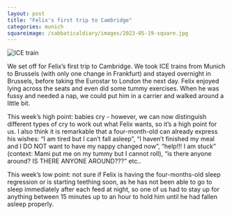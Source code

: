 ```yaml
---
layout: post
title: "Felix's first trip to Cambridge"
categories: munich
squareimage: /sabbaticaldiary/images/2023-05-19-square.jpg
---
```

<img src="/sabbaticaldiary/images/2023-05-19.jpg" alt="ICE train" class="center">

We set off for Felix’s first trip to Cambridge. We took ICE trains from Munich to Brussels (with only one change in Frankfurt) and stayed overnight in Brussels, before taking the Eurostar to London the next day. Felix enjoyed lying across the seats and even did some tummy exercises. When he was fussy and needed a nap, we could put him in a carrier and walked around a little bit. 

This week’s high point: babies cry - however, we can now distinguish different types of cry to work out what Felix wants, so it’s a high point for us. I also think it is remarkable that a four-month-old can already express his wishes: “I am tired but I can’t fall asleep”, “I haven’t finished my meal and I DO NOT want to have my nappy changed now”, “help!!! I am stuck” (context: Mami put me on my tummy but I cannot roll), “is there anyone around? IS THERE ANYONE AROUND???” etc.. 

This week’s low point: not sure if Felix is having the four-months-old sleep regression or is starting teething soon, as he has not been able to go to sleep immediately after each feed at night, so one of us had to stay up for anything between 15 minutes up to an hour to hold him until he had fallen asleep properly. 